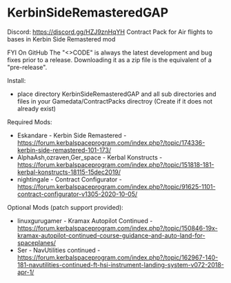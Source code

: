 # KerbinSideRemasteredGAP  
Discord: https://discord.gg/HZJ9znHqYH
Contract Pack for Air flights to bases in Kerbin Side Remastered mod

FYI On GitHub The "<>CODE" is always the latest development and bug fixes prior to a release. Downloading it as a zip file is the equivalent of a "pre-release". 

Install:
- place directory KerbinSideRemasteredGAP and all sub directories and files in your Gamedata/ContractPacks directroy (Create if it does not already exist)

Required Mods:
- Eskandare - Kerbin Side Remastered - https://forum.kerbalspaceprogram.com/index.php?/topic/174336-kerbin-side-remastered-101-173/
- AlphaAsh,ozraven,Ger_space - Kerbal Konstructs - https://forum.kerbalspaceprogram.com/index.php?/topic/151818-181-kerbal-konstructs-18115-15dec2019/
- nightingale - Contract Configurator - https://forum.kerbalspaceprogram.com/index.php?/topic/91625-1101-contract-configurator-v1305-2020-10-05/

Optional Mods	(patch support provided):
- linuxgurugamer - Kramax Autopilot Continued - https://forum.kerbalspaceprogram.com/index.php?/topic/150846-19x-kramax-autopilot-continued-course-guidance-and-auto-land-for-spaceplanes/
- Ser - NavUtilities continued - https://forum.kerbalspaceprogram.com/index.php?/topic/162967-140-181-navutilities-continued-ft-hsi-instrument-landing-system-v072-2018-apr-1/

